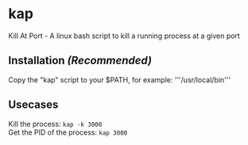 # kap
Kill At Port - A linux bash script to kill a running process at a given port
## Installation *(Recommended)*
Copy the "kap" script to your $PATH, for example: '''/usr/local/bin'''
## Usecases
Kill the process: ```kap -k 3000```  
Get the PID of the process: ```kap 3000```
